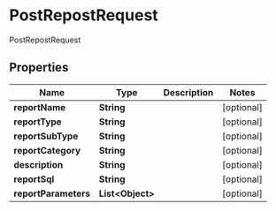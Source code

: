 

# PostRepostRequest

PostRepostRequest
## Properties

Name | Type | Description | Notes
------------ | ------------- | ------------- | -------------
**reportName** | **String** |  |  [optional]
**reportType** | **String** |  |  [optional]
**reportSubType** | **String** |  |  [optional]
**reportCategory** | **String** |  |  [optional]
**description** | **String** |  |  [optional]
**reportSql** | **String** |  |  [optional]
**reportParameters** | **List&lt;Object&gt;** |  |  [optional]



